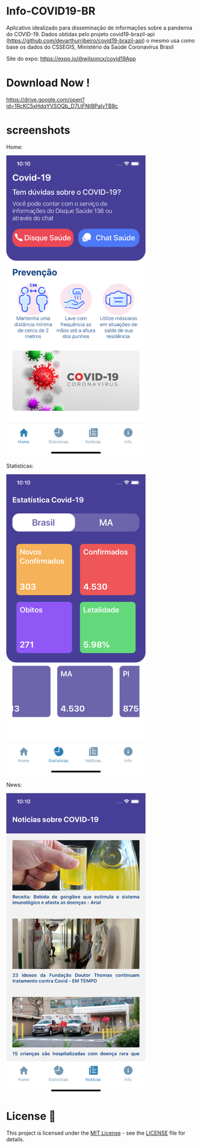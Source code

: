 # Info-COVID19-BR

Aplicativo idealizado para disseminação de informações sobre a 
pandemia do COVID-19. Dados obtidas pelo projeto covid19-brazil-api 
(https://github.com/devarthurribeiro/covid19-brazil-api) o mesmo 
usa como base os dados do CSSEGIS, Ministério da Saúde Coronavírus Brasil

Site do expo: https://expo.io/@wilsoncx/covid19App

# Download Now !
https://drive.google.com/open?id=1RcKC5xHdqYVSOQb_D7LtFNtBPalvTB8c


# screenshots
Home:

<img src="https://github.com/eusouwilson/Info-COVID19-BR/blob/master/screenshots/home.png" alt="Home" height="800" width="370">


Statisticas:

<img src="https://github.com/eusouwilson/Info-COVID19-BR/blob/master/screenshots/estatisticas.png" alt="Statisticas" height="800" width="370">


News:

<img src="https://github.com/eusouwilson/Info-COVID19-BR/blob/master/screenshots/news.png" alt="News" height="800" width="370">


# License 📝


This project is licensed under the <a href="https://opensource.org/licenses/MIT">MIT License</a> - see the <a href="https://github.com/eusouwilson/Info-COVID19-BR/blob/master/LICENSE">LICENSE</a> file for details.
     
